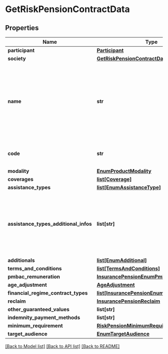 # GetRiskPensionContractData

## Properties
Name | Type | Description | Notes
------------ | ------------- | ------------- | -------------
**participant** | [**Participant**](Participant.md) |  | 
**society** | [**GetRiskPensionContractDataSociety**](GetRiskPensionContractDataSociety.md) |  | 
**name** | **str** | Nome comercial do produto, pelo qual é identificado nos canais de distribuição e atendimento da sociedade. | 
**code** | **str** | Código único a ser definido pela sociedade. | 
**modality** | [**EnumProductModality**](EnumProductModality.md) |  | [optional] 
**coverages** | [**list[Coverage]**](Coverage.md) |  | 
**assistance_types** | [**list[EnumAssistanceType]**](EnumAssistanceType.md) |  | 
**assistance_types_additional_infos** | **list[str]** | Lista a ser preenchida pelas participantes quando houver &#x27;Outros&#x27; no campo &#x27;Tipo de Assistência&#x27;. | [optional] 
**additionals** | [**list[EnumAdditional]**](EnumAdditional.md) |  | 
**terms_and_conditions** | [**list[TermsAndConditions]**](TermsAndConditions.md) |  | 
**pmbac_remuneration** | [**InsurancePensionEnumPmbacRemuneration**](InsurancePensionEnumPmbacRemuneration.md) |  | [optional] 
**age_adjustment** | [**AgeAdjustment**](AgeAdjustment.md) |  | [optional] 
**financial_regime_contract_types** | [**list[InsurancePensionEnumFinancialRegime]**](InsurancePensionEnumFinancialRegime.md) |  | [optional] 
**reclaim** | [**InsurancePensionReclaim**](InsurancePensionReclaim.md) |  | [optional] 
**other_guaranteed_values** | **list[str]** |  | [optional] 
**indemnity_payment_methods** | **list[str]** |  | [optional] 
**minimum_requirement** | [**RiskPensionMinimumRequirement**](RiskPensionMinimumRequirement.md) |  | [optional] 
**target_audience** | [**EnumTargetAudience**](EnumTargetAudience.md) |  | 

[[Back to Model list]](../README.md#documentation-for-models) [[Back to API list]](../README.md#documentation-for-api-endpoints) [[Back to README]](../README.md)

